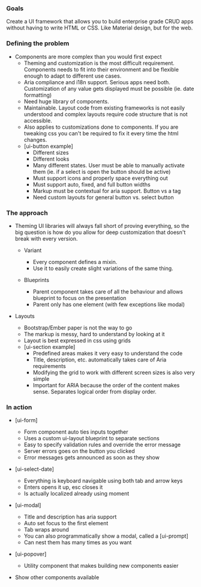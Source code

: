 ### Goals
Create a UI framework that allows you to build enterprise grade CRUD apps without having to write HTML or CSS. Like Material design, but for the web.

### Defining the problem
- Components are more complex than you would first expect
  - Theming and customization is the most difficult requirement. Components needs to fit into their environment and be flexible enough to adapt to different use cases.
  - Aria compliance and i18n support. Serious apps need both. Customization of any value gets displayed must be possible (ie. date formatting)
  - Need huge library of components.
  - Maintainable. Layout code from existing frameworks is not easily understood and complex layouts require code structure that is not accessible.
  - Also applies to customizations done to components. If you are tweaking css you can't be required to fix it every time the html changes. 
  - [ui-button example]
    - Different sizes
    - Different looks
    - Many different states. User must be able to manually activate them (ie. if a select is open the button should be active)
    - Must support icons and properly space everything out
    - Must support auto, fixed, and full button widths
    - Markup must be contextual for aria support. Button vs a tag
    - Need custom layouts for general button vs. select button

### The approach
- Theming
  UI libraries will always fall short of proving everything, so the big question is how do you allow for deep customization that doesn't break with every version.

  - Variant
    - Every component defines a mixin.
    - Use it to easily create slight variations of the same thing.

  - Blueprints
    - Parent component takes care of all the behaviour and allows blueprint to focus on the presentation
    - Parent only has one element (with few exceptions like modal)

- Layouts
  - Bootstrap/Ember paper is not the way to go
  - The markup is messy, hard to understand by looking at it
  - Layout is best expressed in css using grids
  - [ui-section example]
    - Predefined areas makes it very easy to understand the code
    - Title, description, etc. automatically takes care of Aria requirements
    - Modifying the grid to work with different screen sizes is also very simple
    - Important for ARIA because the order of the content makes sense. Separates logical order from display order.

### In action
- [ui-form]
  - Form component auto ties inputs together
  - Uses a custom ui-layout blueprint to separate sections
  - Easy to specify validation rules and override the error message
  - Server errors goes on the button you clicked
  - Error messages gets announced as soon as they show

- [ui-select-date]
  - Everything is keyboard navigable using both tab and arrow keys
  - Enters opens it up, esc closes it
  - Is actually localized already using moment

- [ui-modal]
  - Title and description has aria support
  - Auto set focus to the first element
  - Tab wraps around
  - You can also programmatically show a modal, called a [ui-prompt]
  - Can nest them has many times as you want

- [ui-popover]
  - Utility component that makes building new components easier

- Show other components available
